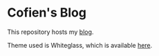 # Cofien's Blog

This repository hosts my [blog](https://mayankdhiman.github.io).

Theme used is Whiteglass, which is available [here](https://github.com/yous/whiteglass]). 
